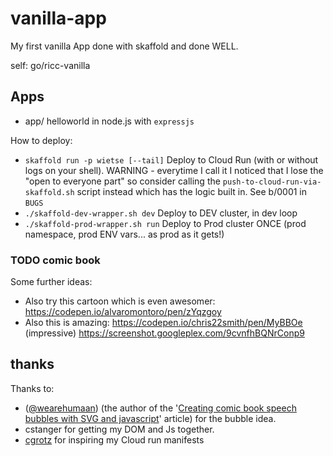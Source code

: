 # vanilla-app

My first vanilla App done with skaffold and done WELL.

self: go/ricc-vanilla

## Apps

* app/ helloworld in node.js with `expressjs`

How to deploy:

* `skaffold run -p wietse [--tail]` Deploy to Cloud Run (with or without logs on your shell). WARNING - everytime I call
  it I noticed that I lose the "open to everyone part" so consider calling the `push-to-cloud-run-via-skaffold.sh` script
  instead which has the logic built in. See b/0001 in `BUGS`
* `./skaffold-dev-wrapper.sh dev` Deploy to DEV cluster, in dev loop
* `./skaffold-prod-wrapper.sh run` Deploy to Prod cluster ONCE (prod namespace, prod ENV vars... as prod as it gets!)

### TODO comic book

Some further ideas:

* Also try this cartoon which is even awesomer: https://codepen.io/alvaromontoro/pen/zYqzgoy
* Also this is amazing: https://codepen.io/chris22smith/pen/MyBBOe (impressive) https://screenshot.googleplex.com/9cvnfhBQNrConp9

## thanks

Thanks to:
* ([@wearehumaan](https://twitter.com/wearehumaan)) (the author of the '[Creating comic book speech bubbles with SVG and javascript](https://www.humaan.com/blog/creating-comic-book-speech-bubbles-with-svg-and-javascript/)' article) for the bubble idea.
* cstanger for getting my DOM and Js together.
* [cgrotz](https://github.com/cgrotz/) for inspiring my Cloud run manifests
